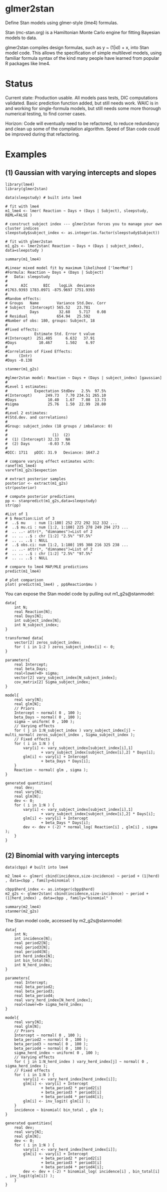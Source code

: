 glmer2stan
==========

Define Stan models using glmer-style (lme4) formulas.

Stan (mc-stan.org) is a Hamiltonian Monte Carlo engine for fitting Bayesian models to data.

glmer2stan compiles design formulas, such as y ~ (1|id) + x, into Stan model code. This allows the specification of simple multilevel models, using familiar formula syntax of the kind many people have learned from popular R packages like lme4.

Status
==========

Current state: Production usable. All models pass tests, DIC computations validated. Basic prediction function added, but still needs work. WAIC is in and working for single-formula models, but still needs some more thorough numerical testing, to find corner cases.

Horizon: Code will eventually need to be refactored, to reduce redundancy and clean up some of the compilation algorithm. Speed of Stan code could be improved during that refactoring.

Examples
==========

(1) Gaussian with varying intercepts and slopes
-------

```
library(lme4)
library(glmer2stan)

data(sleepstudy) # built into lme4

# fit with lme4
m1_lme4 <- lmer( Reaction ~ Days + (Days | Subject), sleepstudy, REML=FALSE )

# construct subject index --- glmer2stan forces you to manage your own cluster indices
sleepstudy$subject_index <- as.integer(as.factor(sleepstudy$Subject))

# fit with glmer2stan
m1_g2s <- lmer2stan( Reaction ~ Days + (Days | subject_index), data=sleepstudy )

summary(m1_lme4)

#Linear mixed model fit by maximum likelihood ['lmerMod']
#Formula: Reaction ~ Days + (Days | Subject) 
#   Data: sleepstudy
#
#      AIC       BIC    logLik  deviance 
#1763.9393 1783.0971 -875.9697 1751.9393 
#
#Random effects:
# Groups   Name        Variance Std.Dev. Corr
# Subject  (Intercept) 565.52   23.781       
#          Days         32.68    5.717   0.08
# Residual             654.94   25.592       
#Number of obs: 180, groups: Subject, 18
#
#Fixed effects:
#            Estimate Std. Error t value
#(Intercept)  251.405      6.632   37.91
#Days          10.467      1.502    6.97
#
#Correlation of Fixed Effects:
#     (Intr)
#Days -0.138

stanmer(m1_g2s)

#glmer2stan model: Reaction ~ Days + (Days | subject_index) [gaussian]
#
#Level 1 estimates:
#            Expectation StdDev   2.5%  97.5%
#(Intercept)      249.73   7.70 234.51 265.10
#Days              10.40   1.67   7.08  13.73
#sigma             25.76   1.50  22.99  28.80
#
#Level 2 estimates:
#(Std.dev. and correlations)
#
#Group: subject_index (18 groups / imbalance: 0)
#                 
#                    (1)  (2)
#  (1) (Intercept) 32.33   NA
#  (2) Days        -0.03 7.56
#
#DIC: 1711   pDIC: 31.9   Deviance: 1647.2

# compare varying effect estimates with:
ranef(m1_lme4)
varef(m1_g2s)$expection

# extract posterior samples
posterior <- extract(m1_g2s)
str(posterior)

# compute posterior predictions
pp <- stanpredict(m1_g2s,data=sleepstudy)
str(pp)

#List of 1
# $ Reaction:List of 3
#  ..$ mu    : num [1:180] 252 272 292 312 332 ...
#  ..$ mu.ci : num [1:2, 1:180] 225 278 249 294 273 ...
#  .. ..- attr(*, "dimnames")=List of 2
#  .. .. ..$ : chr [1:2] "2.5%" "97.5%"
#  .. .. ..$ : NULL
#  ..$ obs.ci: num [1:2, 1:180] 195 308 216 325 238 ...
#  .. ..- attr(*, "dimnames")=List of 2
#  .. .. ..$ : chr [1:2] "2.5%" "97.5%"
#  .. .. ..$ : NULL

# compare to lme4 MAP/MLE predictions
predict(m1_lme4)

# plot comparison
plot( predict(m1_lme4) , pp$Reaction$mu )
```

You can expose the Stan model code by pulling out m1_g2s@stanmodel:
```
data{
    int N;
    real Reaction[N];
    real Days[N];
    int subject_index[N];
    int N_subject_index;
}

transformed data{
    vector[2] zeros_subject_index;
    for ( i in 1:2 ) zeros_subject_index[i] <- 0;
}

parameters{
    real Intercept;
    real beta_Days;
    real<lower=0> sigma;
    vector[2] vary_subject_index[N_subject_index];
    cov_matrix[2] Sigma_subject_index;
}

model{
    real vary[N];
    real glm[N];
    // Priors
    Intercept ~ normal( 0 , 100 );
    beta_Days ~ normal( 0 , 100 );
    sigma ~ uniform( 0 , 100 );
    // Varying effects
    for ( j in 1:N_subject_index ) vary_subject_index[j] ~ multi_normal( zeros_subject_index , Sigma_subject_index );
    // Fixed effects
    for ( i in 1:N ) {
        vary[i] <- vary_subject_index[subject_index[i],1]
                + vary_subject_index[subject_index[i],2] * Days[i];
        glm[i] <- vary[i] + Intercept
                + beta_Days * Days[i];
    }
    Reaction ~ normal( glm , sigma );
}

generated quantities{
    real dev;
    real vary[N];
    real glm[N];
    dev <- 0;
    for ( i in 1:N ) {
        vary[i] <- vary_subject_index[subject_index[i],1]
                + vary_subject_index[subject_index[i],2] * Days[i];
        glm[i] <- vary[i] + Intercept
                + beta_Days * Days[i];
        dev <- dev + (-2) * normal_log( Reaction[i] , glm[i] , sigma );
    }
}
```

(2) Binomial with varying intercepts
--------

```
data(cbpp) # built into lme4

m2_lme4 <- glmer( cbind(incidence,size-incidence) ~ period + (1|herd) , data=cbpp , family=binomial )

cbpp$herd_index <- as.integer(cbpp$herd)
m2_g2s <- glmer2stan( cbind(incidence,size-incidence) ~ period + (1|herd_index) , data=cbpp , family="binomial" )

summary(m2_lme4)
stanmer(m2_g2s)
```
The Stan model code, accessed by m2_g2s@stanmodel:
```
data{
    int N;
    int incidence[N];
    real period2[N];
    real period3[N];
    real period4[N];
    int herd_index[N];
    int bin_total[N];
    int N_herd_index;
}

parameters{
    real Intercept;
    real beta_period2;
    real beta_period3;
    real beta_period4;
    real vary_herd_index[N_herd_index];
    real<lower=0> sigma_herd_index;
}

model{
    real vary[N];
    real glm[N];
    // Priors
    Intercept ~ normal( 0 , 100 );
    beta_period2 ~ normal( 0 , 100 );
    beta_period3 ~ normal( 0 , 100 );
    beta_period4 ~ normal( 0 , 100 );
    sigma_herd_index ~ uniform( 0 , 100 );
    // Varying effects
    for ( j in 1:N_herd_index ) vary_herd_index[j] ~ normal( 0 , sigma_herd_index );
    // Fixed effects
    for ( i in 1:N ) {
        vary[i] <- vary_herd_index[herd_index[i]];
        glm[i] <- vary[i] + Intercept
                + beta_period2 * period2[i]
                + beta_period3 * period3[i]
                + beta_period4 * period4[i];
        glm[i] <- inv_logit( glm[i] );
    }
    incidence ~ binomial( bin_total , glm );
}

generated quantities{
    real dev;
    real vary[N];
    real glm[N];
    dev <- 0;
    for ( i in 1:N ) {
        vary[i] <- vary_herd_index[herd_index[i]];
        glm[i] <- vary[i] + Intercept
                + beta_period2 * period2[i]
                + beta_period3 * period3[i]
                + beta_period4 * period4[i];
        dev <- dev + (-2) * binomial_log( incidence[i] , bin_total[i] , inv_logit(glm[i]) );
    }
}
```
